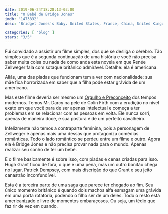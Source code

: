 ```yaml
---
date: 2019-06-24T18:28:13-03:00
title: "O Bebê de Bridge Jones"
imdb: "1473832"
desc: "Bridget Jones's Baby. United States, France, China, United Kingdom, 2016. Dirigido por Sharon Maguire, escrito por Helen Fielding, Dan Mazer, Emma Thompson. Com Renée Zellweger, Colin Firth, Patrick Dempsey e Emma Thompson."

categories: [ "blog" ]
stars: "3/5"
---
```

Fui convidado a assistir um filme simples, dos que se desliga o cérebro. Tão simples que é a segunda continuação de uma história e você não precisa saber muita coisa ou nada de como anda esta novela em que Renée Zellweger fala com sotaque britânico admirável. Detalhe: ela é americana.

Aliás, uma das piadas que funcionam tem a ver com nacionalidade: sua mãe fica horrorizada em saber que a filha pode estar grávida de um americano.

Mas este filme deveria ser mesmo um [Orgulho e Preconceito](../movies/orgulho-e-preconceito) dos tempos modernos. Temos Mr. Darcy na pele de Colin Firth com a erudição no nível exato em que você para de ser apenas intelectual e começa a ter problemas em se relacionar com as pessoas em volta. Ele nunca sorri, apenas de maneira doce, e sua postura é de um perfeito cavalheiro.

Infelizmente não temos a contraparte feminina, pois a personagem de Zellweger é apenas mais uma dessas que protagoniza comédias românticas. Todo o lado romântico se perdeu entre um filme e outro. Agora ela é Bridge Jones e não precisa provar nada para o mundo. Apenas realizar seu sonho de ter um bebê.

E o filme basicamente é sobre isso, com piadas e cenas criadas para isso. Hugh Grant ficou de fora, o que é uma pena, mas um outro bonitão chega no lugar, Patrick Dempsey, com mais discrição do que Grant e seu jeito canastrão inconfundível.

Esta é a terceira parte de uma saga que parece ter chegado ao fim. Seu único momento britânico é quando dois machos alfa esmagam uma grávida em uma porta rotatória, podendo o filho ser de um deles. Todo o resto está americanizado e livre de momentos embaraçosos. Ou seja, um tédio que faz rir de vez em quando.
